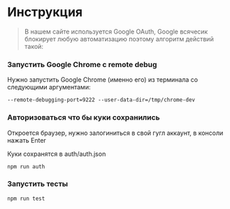 # Инструкция

> В нашем сайте используется Google OAuth, Google всячесик блокирует любую автоматизацию поэтому алгоритм действий такой:

### Запустить Google Chrome с remote debug

Нужно запустить Google Chrome (именно его) из терминала со следующими аргументами:

```
--remote-debugging-port=9222 --user-data-dir=/tmp/chrome-dev
```

### Авторизоваться что бы куки сохранились

Откроется браузер, нужно залогиниться в свой гугл аккаунт, в консоли нажать Enter

Куки сохранятся в auth/auth.json

```
npm run auth
```

### Запустить тесты

```
npm run test
```
